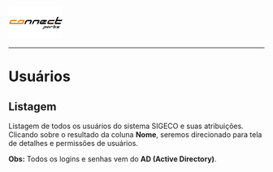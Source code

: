![ConnectParts](/assets/LogoConnectParts.png)


--- 

# Usuários

## Listagem

Listagem de todos os usuários do sistema SIGECO e suas atribuições. Clicando sobre o resultado da coluna **Nome**, seremos direcionado para tela de detalhes e permissões de usuários.

**Obs:** Todos os logins e senhas vem do **AD (Active Directory)**.


